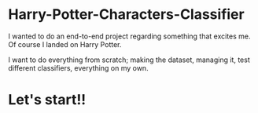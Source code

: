 # Harry-Potter-Characters-Classifier

I wanted to do an end-to-end project regarding something that excites me. Of course I landed on Harry Potter.

I want to do everything from scratch; making the dataset, managing it, test different classifiers, everything on my own.

# Let's start!!
